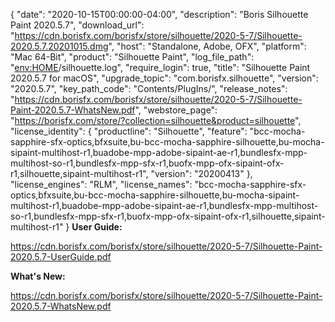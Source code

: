 {
  "date": "2020-10-15T00:00:00-04:00",
  "description": "Boris Silhouette Paint 2020.5.7",
  "download_url": "https://cdn.borisfx.com/borisfx/store/silhouette/2020-5-7/Silhouette-2020.5.7.20201015.dmg",
  "host": "Standalone, Adobe, OFX",
  "platform": "Mac 64-Bit",
  "product": "Silhouette Paint",
  "log_file_path": "<env:HOME>/silhouette.log",
  "require_login": true,
  "title": "Silhouette Paint 2020.5.7 for macOS",
  "upgrade_topic": "com.borisfx.silhouette",
  "version": "2020.5.7",
  "key_path_code": "Contents/PlugIns/",
  "release_notes": "https://cdn.borisfx.com/borisfx/store/silhouette/2020-5-7/Silhouette-Paint-2020.5.7-WhatsNew.pdf",
  "webstore_page": "https://borisfx.com/store/?collection=silhouette&product=silhouette",
  "license_identity": {
    "productline": "Silhouette",
    "feature": "bcc-mocha-sapphire-sfx-optics,bfxsuite,bu-bcc-mocha-sapphire-silhouette,bu-mocha-sipaint-multihost-r1,buadobe-mpp-adobe-sipaint-ae-r1,bundlesfx-mpp-multihost-so-r1,bundlesfx-mpp-sfx-r1,buofx-mpp-ofx-sipaint-ofx-r1,silhouette,sipaint-multihost-r1",
    "version": "20200413"
  },
  "license_engines": "RLM",
  "license_names": "bcc-mocha-sapphire-sfx-optics,bfxsuite,bu-bcc-mocha-sapphire-silhouette,bu-mocha-sipaint-multihost-r1,buadobe-mpp-adobe-sipaint-ae-r1,bundlesfx-mpp-multihost-so-r1,bundlesfx-mpp-sfx-r1,buofx-mpp-ofx-sipaint-ofx-r1,silhouette,sipaint-multihost-r1"
}
**User Guide:**

https://cdn.borisfx.com/borisfx/store/silhouette/2020-5-7/Silhouette-Paint-2020.5.7-UserGuide.pdf

**What's New:**

https://cdn.borisfx.com/borisfx/store/silhouette/2020-5-7/Silhouette-Paint-2020.5.7-WhatsNew.pdf


